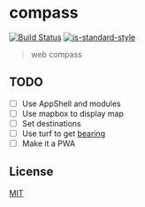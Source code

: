 # compass
[![Build Status](https://img.shields.io/travis/YerkoPalma/compass/master.svg?style=flat-square)](https://travis-ci.org/YerkoPalma/compass) [![js-standard-style](https://img.shields.io/badge/code%20style-standard-brightgreen.svg?style=flat-square)](https://github.com/feross/standard)

> web compass

## TODO

- [ ] Use AppShell and modules
- [ ] Use mapbox to display map
- [ ] Set destinations
- [ ] Use turf to get [bearing][bearing]
- [ ] Make it a PWA

## License
[MIT](/license)

[bearing]: http://turfjs.org/docs/#bearing
